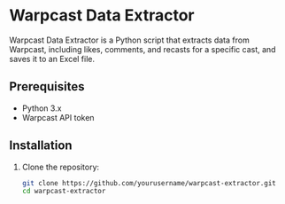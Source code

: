# Warpcast Data Extractor

Warpcast Data Extractor is a Python script that extracts data from Warpcast, including likes, comments, and recasts for a specific cast, and saves it to an Excel file.

## Prerequisites

- Python 3.x
- Warpcast API token

## Installation

1. Clone the repository:
   ```bash
   git clone https://github.com/yourusername/warpcast-extractor.git
   cd warpcast-extractor

